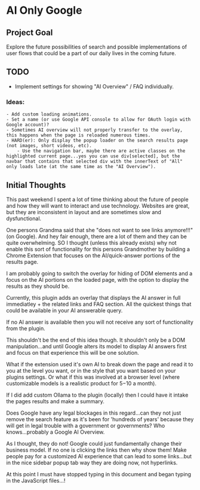 # AI Only Google

## Project Goal

Explore the future possibilities of search and possible implementations of user flows that could be a part of our daily lives in the coming future.

## TODO
- Implement settings for showing "AI Overview" / FAQ individually.

### Ideas:
```
- Add custom loading animations.
- Set a name (or use Google API console to allow for OAuth login with Google account)?
- Sometimes AI overview will not properly transfer to the overlay, this happens when the page is reloaded numerous times.
- HARD(er): Only display the popup loader on the search results page (not images, short videos, etc).
    - Use the navigation bar, maybe there are active classes on the highlighted current page...yes you can use div[selected], but the navbar that contains that selected div with the innerText of "All" only loads late (at the same time as the "AI Overview").
```

## Initial Thoughts

This past weekend I spent a lot of time thinking about the future of people and how they will want to interact and use technology. Websites are great, but they are inconsistent in layout and are sometimes slow and dysfunctional.

One persons Grandma said that she "does not want to see links anymore!!!" (on Google). And hey fair enough, there are a lot of them and they can be quite overwhelming. SO I thought (unless this already exists) why not enable this sort of functionality for this persons Grandmother by building a Chrome Extension that focuses on the AI/quick-answer portions of the results page.

I am probably going to switch the overlay for hiding of DOM elements and a focus on the AI portions on the loaded page, with the option to display the results as they should be.

Currently, this plugin adds an overlay that displays the AI answer in full immediatley + the related links and FAQ section. All the quickest things that could be available in your AI answerable query.

If no AI answer is available then you will not receive any sort of functionality from the plugin.

This shouldn't be the end of this idea though. It shouldn't only be a DOM manipulation...and until Google alters its model to display AI answers first and focus on that experience this will be one solution.

What if the extension used it's own AI to break down the page and read it to you at the level you want, or in the style that you want based on your plugins settings. Or what if this was involved at a browser level (where customizable models is a realistic product for $5-$10 a month).

If I did add custom Ollama to the plugin (locally) then I could have it intake the pages results and make a summary.

Does Google have any legal blockages in this regard...can they not just remove the search feature as it's been for 'hundreds of years' because they will get in legal trouble with a government or governments? Who knows...probably a Google AI Overview.

As I thought, they do not! Google could just fundamentally change their business model. If no one is clicking the links then why show them! Make people pay for a customized AI experience that can lead to some links...but in the nice sidebar popup tab way they are doing now, not hyperlinks.

At this point I must have stopped typing in this document and began typing in the JavaScript files...!